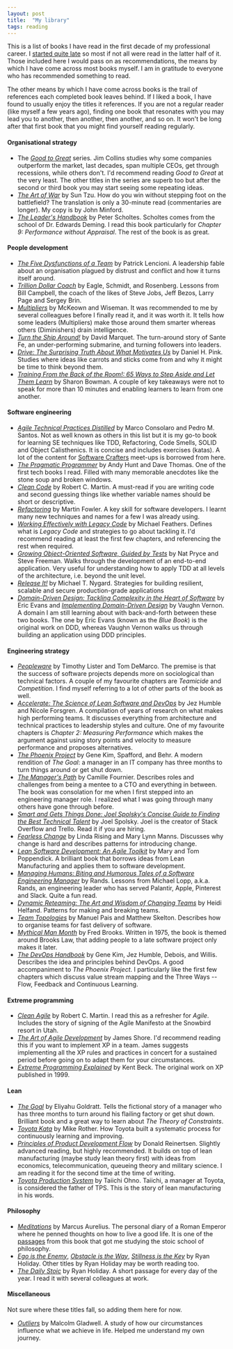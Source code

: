 ```yaml
---
layout: post
title:  "My library"
tags: reading
---
```

This is a list of books I have read in the first decade of my professional career.
I [started quite late](https://lamak-qaizar.github.io/2023/01/04/how-i-started-reading-books.html)
so most if not all were read in the latter half of it.
Those included here I would pass on as recommendations,
the means by which I have come across most books myself.
I am in gratitude to everyone who has recommended something to read.

The other means by which I have come across books is the trail 
of references each completed book leaves behind.
If I liked a book, I have found to usually enjoy the titles it references.
If you are not a regular reader (like myself a few years ago),
finding one book that resonates with you may lead you to another,
then another, then another, and so on.
It won't be long after that first book that you might find yourself reading regularly.

#### Organisational strategy
- The _[Good to Great](https://www.google.com/search?q=good+to+great+by+jim+collins)_ series. Jim Collins studies why some companies outperform the market, last decades, span multiple CEOs, get through recessions, while others don't. I'd recommend reading _Good to Great_ at the very least. The other titles in the series are superb too but after the second or third book you may start seeing some repeating ideas.
- _[The Art of War](https://www.google.com/search?q=the+art+of+war)_ by Sun Tzu. How do you win without stepping foot on the battlefield? The translation is only a 30-minute read (commentaries are longer). My copy is by John Minford.
- _[The Leader's Handbook](https://www.google.com/search?q=the+leaders+handbook)_ by Peter Scholtes. Scholtes comes from the school of Dr. Edwards Deming. I read this book particularly for _Chapter 9: Performance without Appraisal_. The rest of the book is as great.

#### People development
- _[The Five Dysfunctions of a Team](https://www.google.com/search?q=the+five+dysfunctions+of+a+team)_ by Patrick Lencioni. A leadership fable about an organisation plagued by distrust and conflict and how it turns itself around.
- _[Trillion Dollar Coach](https://www.google.com/search?q=trillion+dollar+coach)_ by Eagle, Schmidt, and Rosenberg. Lessons from Bill Campbell, the coach of the likes of Steve Jobs, Jeff Bezos, Larry Page and Sergey Brin.
- _[Multipliers](https://www.google.com/search?q=multipliers)_ by McKeown and Wiseman. It was recommended to me by several colleagues before I finally read it, and it was worth it. It tells how some leaders (Multipliers) make those around them smarter whereas others (Diminishers) drain intelligence.
- _[Turn the Ship Around!](https://www.google.com/search?q=turn+the+ship+around)_ by David Marquet. The turn-around story of Sante Fe, an under-performing submarine, and turning followers into leaders.
- _[Drive: The Surprising Truth About What Motivates Us](https://www.google.com/search?q=drive+surprising+truth+about+what+motivates+us)_ by Daniel H. Pink. Studies where ideas like carrots and sticks come from and why it might be time to think beyond them.
- _[Training From the Back of the Room!: 65 Ways to Step Aside and Let Them Learn](https://www.google.com/search?q=training+from+the+back+of+the+room)_ by Sharon Bowman. A couple of key takeaways were not to speak for more than 10 minutes and enabling learners to learn from one another. 

#### Software engineering
- _[Agile Technical Practices Distilled](https://www.google.com/search?q=agile+technical+practices+distilled)_ by Marco Consolaro and Pedro M. Santos. Not as well known as others in this list but it is my go-to book for learning SE techniques like TDD, Refactoring, Code Smells, SOLID and Object Calisthenics. It is concise and includes exercises (katas). A lot of the content for [Software Crafters](https://software-crafters-karachi.github.io/past-meetups.html) meet-ups is borrowed from here.
- _[The Pragmatic Programmer](https://www.google.com/search?q=the+pragmatic+programmer)_ by Andy Hunt and Dave Thomas. One of the first tech books I read. Filled with many memorable anecdotes like the stone soup and broken windows.
- _[Clean Code](https://www.google.com/search?q=clean+code)_ by Robert C. Martin. A must-read if you are writing code and second guessing things like whether variable names should be short or descriptive.
- _[Refactoring](https://www.google.com/search?q=refactoring+by+martin+fowler)_ by Martin Fowler. A key skill for software developers. I learnt many new techniques and names for a few I was already using.
- _[Working Effectively with Legacy Code](https://www.google.com/search?q=working+effectively+with+legacy+code)_ by Michael Feathers. Defines what is _Legacy Code_ and strategies to go about tackling it. I'd recommend reading at least the first few chapters, and referencing the rest when required.
- _[Growing Object-Oriented Software, Guided by Tests](https://www.google.com/search?q=growing+object+oriented+software+guided+by+tests)_ by Nat Pryce and Steve Freeman. Walks through the development of an end-to-end application. Very useful for understanding how to apply TDD at all levels of the architecture, i.e. beyond the unit level.
- _[Release It!](https://www.google.com/search?q=release+it!)_ by Michael T. Nygard. Strategies for building resilient, scalable and secure production-grade applications
- _[Domain-Driven Design: Tackling Complexity in the Heart of Software](https://www.google.com/search?q=domain+driven+design+tackling+complexity+in+the+heart+of+software)_ by Eric Evans and _[Implementing Domain-Driven Design](https://www.google.com/search?q=implementing+domain+driven+design)_ by Vaughn Vernon. A domain I am still learning about with back-and-forth between these two books. The one by Eric Evans (known as the _Blue Book_) is the original work on DDD, whereas Vaughn Vernon walks us through building an application using DDD principles.

#### Engineering strategy
- _[Peopleware](https://www.google.com/search?q=peopleware+by+tom+demarco)_ by Timothy Lister and Tom DeMarco. The premise is that the success of software projects depends more on sociological than technical factors. A couple of my favourite chapters are _Teamicide_ and _Competition_. I find myself referring to a lot of other parts of the book as well. 
- _[Accelerate: The Science of Lean Software and DevOps](https://www.google.com/search?q=accelerate+the+science+of+lean+software+and+devops)_ by Jez Humble and Nicole Forsgren. A compilation of years of research on what makes high performing teams. It discusses everything from architecture and technical practices to leadership styles and culture. One of my favourite chapters is _Chapter 2: Measuring Performance_ which makes the argument against using story points and velocity to measure performance and proposes alternatives.
- _[The Phoenix Project](https://www.google.com/search?q=the+phoenix+project)_ by Gene Kim, Spafford, and Behr. A modern rendition of _The Goal_: a manager in an IT company has three months to turn things around or get shut down. 
- _[The Manager's Path](https://www.google.com/search?q=the+managers+path)_ by Camille Fournier. Describes roles and challenges from being a mentee to a CTO and everything in between. The book was consolation for me when I first stepped into an engineering manager role. I realized what I was going through many others have gone through before.
- _[Smart and Gets Things Done: Joel Spolsky's Concise Guide to Finding the Best Technical Talent](https://www.google.com/search?q=smart+and+gets+things+done+by+joel+spolsky)_ by Joel Spolsky. Joel is the creator of Stack Overflow and Trello. Read it if you are hiring.
- _[Fearless Change](https://www.google.com/search?q=fearless+change)_ by Linda Rising and Mary Lynn Manns. Discusses why change is hard and describes patterns for introducing change.
- _[Lean Software Development: An Agile Toolkit](https://www.google.com/search?q=fearless+change)_ by Mary and Tom Poppendick. A brilliant book that borrows ideas from Lean Manufacturing and applies them to software development.
- _[Managing Humans: Biting and Humorous Tales of a Software Engineering Manager](https://www.google.com/search?q=managing+humans+by+rands)_ by Rands. Lessons from Michael Lopp, a.k.a. Rands, an engineering leader who has served Palantir, Apple, Pinterest and Slack. Quite a fun read.
- _[Dynamic Reteaming: The Art and Wisdom of Changing Teams](https://www.google.com/search?q=dynamic+reteaming)_ by Heidi Helfand. Patterns for making and breaking teams.
- _[Team Topologies](https://www.google.com/search?q=team+topologies)_ by Manuel Pais and Matthew Skelton. Describes how to organise teams for fast delivery of software.
- _[Mythical Man Month](https://www.google.com/search?q=mythical+man+month)_ by Fred Brooks. Written in 1975, the book is themed around Brooks Law, that adding people to a late software project only makes it later.
- _[The DevOps Handbook](https://www.google.com/search?q=the+devops+handbook)_ by Gene Kim, Jez Humble, Debois, and Willis. Describes the idea and principles behind DevOps. A good accompaniment to _The Phoenix Project_. I particularly like the first few chapters which discuss value stream mapping and the Three Ways -- Flow, Feedback and Continuous Learning.

#### Extreme programming
- _[Clean Agile](https://www.google.com/search?q=clean+agile)_ by Robert C. Martin. I read this as a refresher for _Agile_. Includes the story of signing of the Agile Manifesto at the Snowbird resort in Utah.
- _[The Art of Agile Development](https://www.google.com/search?q=the+art+of+agile+development)_ by James Shore. I'd recommend reading this if you want to implement XP in a team. James suggests implementing all the XP rules and practices in concert for a sustained period before going on to adapt them for your circumstances.
- _[Extreme Programming Explained](https://www.google.com/search?q=extreme+programming+explained)_ by Kent Beck. The original work on XP published in 1999.

#### Lean
- _[The Goal](https://www.google.com/search?q=the+goal+by+eliyahu+goldratt)_ by Eliyahu Goldratt. Tells the fictional story of a manager who has three months to turn around his flailing factory or get shut down. Brilliant book and a great way to learn about _The Theory of Constraints_.  
- _[Toyota Kata](https://www.google.com/search?q=toyota+kata+by+mike+rother)_ by Mike Rother. How Toyota built a systematic process for continuously learning and improving.
- _[Principles of Product Development Flow](https://www.google.com/search?q=principles+of+product+development+flow)_ by Donald Reinertsen. Slightly advanced reading, but highly recommended. It builds on top of lean manufacturing (maybe study lean theory first) with ideas from economics, telecommunication, queueing theory and military science. I am reading it for the second time at the time of writing.
- _[Toyota Production System](https://www.google.com/search?q=toyota+production+system+by+taiichi+ohno)_ by Taiichi Ohno. Taiichi, a manager at Toyota, is considered the father of TPS. This is the story of lean manufacturing in his words.

#### Philosophy
- _[Meditations](https://www.google.com/search?q=meditations+by+marcus+aurelius)_ by Marcus Aurelius. The personal diary of a Roman Emperor where he penned thoughts on how to live a good life. It is one of the [passages](https://lamak-qaizar.github.io/2022/11/03/when-you-wake-up-in-the-morning.html) from this book that got me studying the stoic school of philosophy.
- _[Ego is the Enemy](https://www.google.com/search?q=ego+is+the+enemy)_, _[Obstacle is the Way](https://www.google.com/search?q=obstacle+is+the+way)_, _[Stillness is the Key](https://www.google.com/search?q=stillness+is+the+key)_ by Ryan Holiday. Other titles by Ryan Holiday may be worth reading too.
- _[The Daily Stoic](https://www.google.com/search?q=the+daily+stoic)_ by Ryan Holiday. A short passage for every day of the year. I read it with several colleagues at work.

#### Miscellaneous
Not sure where these titles fall, so adding them here for now.

- _[Outliers](https://www.google.com/search?q=outliers+by+malcolm+gladwell)_ by Malcolm Gladwell. A study of how our circumstances influence what we achieve in life. Helped me understand my own journey.